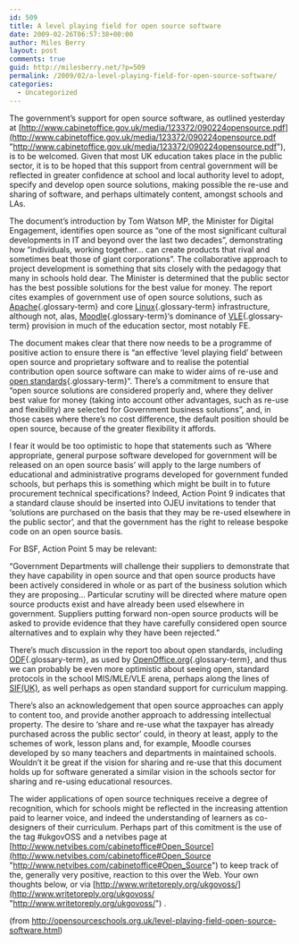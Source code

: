 ```yaml
---
id: 509
title: A level playing field for open source software
date: 2009-02-26T06:57:38+00:00
author: Miles Berry
layout: post 
comments: true
guid: http://milesberry.net/?p=509
permalink: /2009/02/a-level-playing-field-for-open-source-software/
categories:
  - Uncategorized
---
```

The government&#8217;s support for open source software, as outlined yesterday at [http://www.cabinetoffice.gov.uk/media/123372/090224opensource.pdf](http://www.cabinetoffice.gov.uk/media/123372/090224opensource.pdf "http://www.cabinetoffice.gov.uk/media/123372/090224opensource.pdf"), is to be welcomed. Given that most UK education takes place in the public sector, it is to be hoped that this support from central government will be reflected in greater confidence at school and local authority level to adopt, specify and develop open source solutions, making possible the re-use and sharing of software, and perhaps ultimately content, amongst schools and LAs.<!--more-->

The document&#8217;s introduction by Tom Watson MP, the Minister for Digital Engagement, identifies open source as &#8220;one of the most significant cultural developments in IT and beyond over the last two decades&#8221;, demonstrating how &#8220;individuals, working together&#8230; can create products that rival and sometimes beat those of giant corporations&#8221;. The collaborative approach to project development is something that sits closely with the pedagogy that many in schools hold dear. The Minister is determined that the public sector has the best possible solutions for the best value for money. The report cites examples of government use of open source solutions, such as [Apache](http://opensourceschools.org.uk/system-tools/lamp/apache){.glossary-term} and core [Linux](http://opensourceschools.org.uk/system-tools/gnulinux/linux){.glossary-term} infrastructure, although not, alas, [Moodle](http://opensourceschools.org.uk/web-based-applications/moodle){.glossary-term}&#8216;s dominance of [VLE](http://opensourceschools.org.uk/glossary/term/108){.glossary-term} provision in much of the education sector, most notably FE.

The document makes clear that there now needs to be a programme of positive action to ensure there is &#8220;an effective &#8216;level playing field&#8217; between open source and proprietary software and to realise the potential contribution open source software can make to wider aims of re-use and [open standards](http://opensourceschools.org.uk/glossary/term/87){.glossary-term}&#8220;. There&#8217;s a commitment to ensure that &#8220;open source solutions are considered properly and, where they deliver best value for money (taking into account other advantages, such as re-use and flexibility) are selected for Government business solutions&#8221;, and, in those cases where there&#8217;s no cost difference, the default position should be open source, because of the greater flexibility it affords.

I fear it would be too optimistic to hope that statements such as &#8216;Where appropriate, general purpose software developed for government will be released on an open source basis&#8217; will apply to the large numbers of educational and administrative programs developed for government funded schools, but perhaps this is something which might be built in to future procurement technical specifications? Indeed, Action Point 9 indicates that a standard clause should be inserted into OJEU invitations to tender that &#8216;solutions are purchased on the basis that they may be re-used elsewhere in the public sector&#8217;, and that the government has the right to release bespoke code on an open source basis.

For BSF, Action Point 5 may be relevant:
  
&#8220;Government Departments will challenge their suppliers to demonstrate that they have capability in open source and that open source products have been actively considered in whole or as part of the business solution which they are proposing&#8230; Particular scrutiny will be directed where mature open source products exist and have already been used elsewhere in government. Suppliers putting forward non-open source products will be asked to provide evidence that they have carefully considered open source alternatives and to explain why they have been rejected.&#8221;

There&#8217;s much discussion in the report too about open standards, including [ODF](http://opensourceschools.org.uk/glossary/term/86){.glossary-term}, as used by [OpenOffice.org](http://opensourceschools.org.uk/general-desktop-applications/openofficeorg){.glossary-term}, and thus we can probably be even more optimistic about seeing open, standard protocols in the school MIS/MLE/VLE arena, perhaps along the lines of [SIF(UK)](http://specification.sifinfo.org/Implementation/UK/1.1/), as well perhaps as open standard support for curriculum mapping.

There&#8217;s also an acknowledgement that open source approaches can apply to content too, and provide another approach to addressing intellectual property. The desire to &#8216;share and re-use what the taxpayer has already purchased across the public sector&#8217; could, in theory at least, apply to the schemes of work, lesson plans and, for example, Moodle courses developed by so many teachers and departments in maintained schools. Wouldn&#8217;t it be great if the vision for sharing and re-use that this document holds up for software generated a similar vision in the schools sector for sharing and re-using educational resources.

The wider applications of open source techniques receive a degree of recognition, which for schools might be reflected in the increasing attention paid to learner voice, and indeed the understanding of learners as co-designers of their curriculum. Perhaps part of this comitment is the use of the tag #ukgovOSS and a netvibes page at [http://www.netvibes.com/cabinetoffice#Open_Source](http://www.netvibes.com/cabinetoffice#Open_Source "http://www.netvibes.com/cabinetoffice#Open_Source") to keep track of the, generally very positive, reaction to this over the Web. Your own thoughts below, or via [http://www.writetoreply.org/ukgovoss/](http://www.writetoreply.org/ukgovoss/ "http://www.writetoreply.org/ukgovoss/") .

(from <http://opensourceschools.org.uk/level-playing-field-open-source-software.html>)